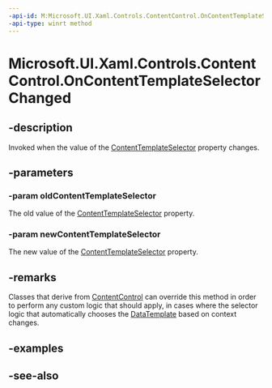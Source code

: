 ```yaml
---
-api-id: M:Microsoft.UI.Xaml.Controls.ContentControl.OnContentTemplateSelectorChanged(Microsoft.UI.Xaml.Controls.DataTemplateSelector,Microsoft.UI.Xaml.Controls.DataTemplateSelector)
-api-type: winrt method
---
```


<!-- Method syntax
virtual protected void OnContentTemplateSelectorChanged(Windows.UI.Xaml.Controls.DataTemplateSelector oldContentTemplateSelector, Windows.UI.Xaml.Controls.DataTemplateSelector newContentTemplateSelector)
-->

# Microsoft.UI.Xaml.Controls.ContentControl.OnContentTemplateSelectorChanged

## -description
Invoked when the value of the [ContentTemplateSelector](contentcontrol_contenttemplateselector.md) property changes.

## -parameters
### -param oldContentTemplateSelector
The old value of the [ContentTemplateSelector](contentcontrol_contenttemplateselector.md) property.

### -param newContentTemplateSelector
The new value of the [ContentTemplateSelector](contentcontrol_contenttemplateselector.md) property.

## -remarks
Classes that derive from [ContentControl](contentcontrol.md) can override this method in order to perform any custom logic that should apply, in cases where the selector logic that automatically chooses the [DataTemplate](../microsoft.ui.xaml/datatemplate.md) based on context changes.

## -examples

## -see-also
